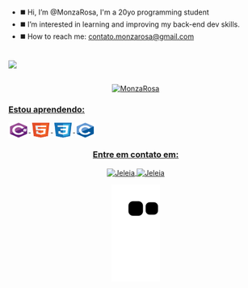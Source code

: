 - ◼️ Hi, I’m @MonzaRosa, I'm a 20yo programming student
- ◼️ I’m interested in learning and improving my back-end dev skills.
- ◼️ How to reach me: contato.monzarosa@gmail.com 

<br>

<div>
  <a href="https://github.com/MonzaRosa">
  <img align="center" height="150em" src="https://github-readme-stats.vercel.app/api?username=MonzaRosa&show_icons=true&theme=radical&count_private=true"/>
</div>
  
<br>
  <p align="center"> 
  <img src="https://komarev.com/ghpvc/?username=MonzaRosa&label=Profile%20views&color=444444&style=flat" alt="MonzaRosa" /> 
</p>
 
  <div align="left">
    <h3>Estou aprendendo:</h3>
    <img align="center" alt="Csharp" height="30" width="40" src="https://raw.githubusercontent.com/devicons/devicon/master/icons/csharp/csharp-original.svg">
    <img align="center" alt="HTML" height="30" width="40" src="https://raw.githubusercontent.com/devicons/devicon/master/icons/html5/html5-original.svg">
    <img align="center" alt="CSS" height="30" width="40" src="https://raw.githubusercontent.com/devicons/devicon/master/icons/css3/css3-original.svg">
    <img align="center" alt="C" height="30" width="40" src="https://raw.githubusercontent.com/devicons/devicon/master/icons/c/c-original.svg"> 
  </div>
  
  <h3 align="center">Entre em contato em:</h3>
 <p align="center">
  
   <a href="https://www.linkedin.com/in/carlos-gabriel-gouveia-27198721b/" target="blank">
     <img align="center" src="https://raw.githubusercontent.com/rahuldkjain/github-profile-readme-generator/master/src/images/icons/Social/linked-in-alt.svg" alt="Jeleia" height="30" width="40" />
   </a>
  
   <a href="https://www.instagram.com/monzarosa" target="blank">
     <img align="center" src="https://raw.githubusercontent.com/rahuldkjain/github-profile-readme-generator/master/src/images/icons/Social/instagram.svg" alt="Jeleia" height="30" width="40" />
   </a>
  </p>
  
   <div align="center">
    <img align="center" src="https://raw.githubusercontent.com/AdryanAlencar/adryanalencar/output/github-contribution-grid-snake.svg"/>
  </div>
  
